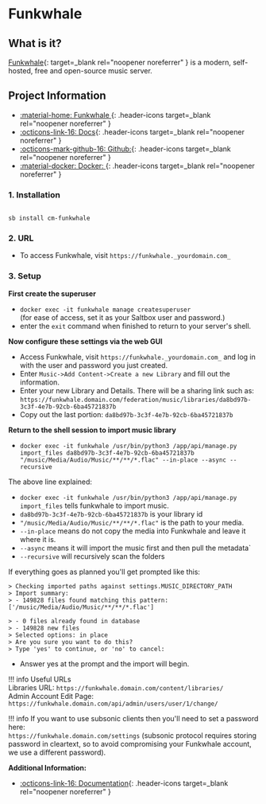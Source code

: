# Funkwhale

## What is it?

[Funkwhale](https://funkwhale.audio/){: target=_blank rel="noopener noreferrer" } is a modern, self-hosted, free and open-source music server.

## Project Information

- [:material-home: Funkwhale ](https://funkwhale.audio/){: .header-icons target=_blank rel="noopener noreferrer" }
- [:octicons-link-16: Docs](https://docs.funkwhale.audio/){: .header-icons target=_blank rel="noopener noreferrer" }
- [:octicons-mark-github-16: Github:](https://dev.funkwhale.audio/funkwhale){: .header-icons target=_blank rel="noopener noreferrer" }
- [:material-docker: Docker: ](https://hub.docker.com/r/funkwhale/all-in-one){: .header-icons target=_blank rel="noopener noreferrer" }

### 1. Installation

``` shell

sb install cm-funkwhale

```

### 2. URL

- To access Funkwhale, visit `https://funkwhale._yourdomain.com_`

### 3. Setup

**First create the superuser**

- `docker exec -it funkwhale manage createsuperuser` <br />
   (for ease of access, set it as your Saltbox user and password.)
- enter the `exit` command when finished to return to your server's shell.

**Now configure these settings via the web GUI**

- Access Funkwhale, visit `https://funkwhale._yourdomain.com_` and log in with the user and password you just created.
- Enter `Music->Add Content->Create a new Library` and fill out the information.
- Enter your new Library and Details. There will be a sharing link such as:
  `https://funkwhale.domain.com/federation/music/libraries/da8bd97b-3c3f-4e7b-92cb-6ba45721837b`
- Copy out the last portion: `da8bd97b-3c3f-4e7b-92cb-6ba45721837b`

**Return to the shell session to import music library**

- `docker exec -it funkwhale /usr/bin/python3 /app/api/manage.py import_files da8bd97b-3c3f-4e7b-92cb-6ba45721837b "/music/Media/Audio/Music/**/**/*.flac" --in-place --async --recursive`

The above line explained:

  - `docker exec -it funkwhale /usr/bin/python3 /app/api/manage.py import_files` tells funkwhale to import music.
  - `da8bd97b-3c3f-4e7b-92cb-6ba45721837b` is your library id
  - `"/music/Media/Audio/Music/**/**/*.flac"` is the path to your media.
  - `--in-place` means do not copy the media into Funkwhale and leave it where it is.
  - `--async` means it will import the music first and then pull the metadata`
  - `--recursive` will recursively scan the folders

If everything goes as planned you'll get prompted like this:

``` { .shell }
> Checking imported paths against settings.MUSIC_DIRECTORY_PATH
> Import summary:
> - 149828 files found matching this pattern: ['/music/Media/Audio/Music/**/**/*.flac']

> - 0 files already found in database
> - 149828 new files
> Selected options: in place
> Are you sure you want to do this?
> Type 'yes' to continue, or 'no' to cancel:

```

 - Answer yes at the prompt and the import will begin.

!!! info
    Useful URLs <br />
    Libraries URL: `https://funkwhale.domain.com/content/libraries/` <br />
    Admin Account Edit Page: `https://funkwhale.domain.com/api/admin/users/user/1/change/` <br />

!!! info
    If you want to use subsonic clients then you'll need to set a password here:  <br />
    `https://funkwhale.domain.com/settings`
    (subsonic protocol requires storing password in cleartext, so to avoid compromising your Funkwhale account, we use a different password).

**Additional Information:**

- [:octicons-link-16: Documentation](https://docs.funkwhale.audio/){: .header-icons target=_blank rel="noopener noreferrer" }
